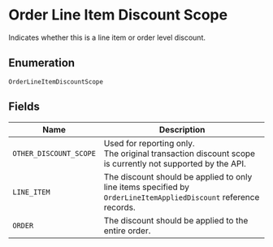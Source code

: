 
# Order Line Item Discount Scope

Indicates whether this is a line item or order level discount.

## Enumeration

`OrderLineItemDiscountScope`

## Fields

| Name | Description |
|  --- | --- |
| `OTHER_DISCOUNT_SCOPE` | Used for reporting only.<br>The original transaction discount scope is currently not supported by the API. |
| `LINE_ITEM` | The discount should be applied to only line items specified by<br>`OrderLineItemAppliedDiscount` reference records. |
| `ORDER` | The discount should be applied to the entire order. |

